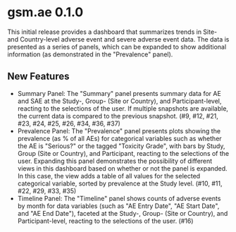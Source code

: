 # gsm.ae 0.1.0

This initial release provides a dashboard that summarizes trends in Site- and Country-level adverse event and severe adverse event data. The data is presented as a series of panels, which can be expanded to show additional information (as demonstrated in the "Prevalence" panel).

## New Features

- Summary Panel: The "Summary" panel presents summary data for AE and SAE at the Study-, Group- (Site or Country), and Participant-level, reacting to the selections of the user. If multiple snapshots are available, the current data is compared to the previous snapshot. (#9, #12, #21, #23, #24, #25, #26, #34, #36, #37)
- Prevalence Panel: The "Prevalence" panel presents plots showing the prevalence (as % of all AEs) for categorical variables such as whether the AE is "Serious?" or the tagged "Toxicity Grade", with bars by Study, Group (Site or Country), and Participant, reacting to the selections of the user. Expanding this panel demonstrates the possibility of different views in this dashboard based on whether or not the panel is expanded. In this case, the view adds a table of all values for the selected categorical variable, sorted by prevalence at the Study level. (#10, #11, #22, #29, #33, #35)
- Timeline Panel: The "Timeline" panel shows counts of adverse events by month for data variables (such as "AE Entry Date", "AE Start Date", and "AE End Date"), faceted at the Study-, Group- (Site or Country), and Participant-level, reacting to the selections of the user. (#16)
